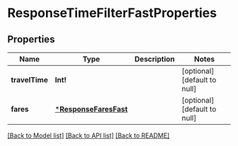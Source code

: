 # ResponseTimeFilterFastProperties

## Properties
Name | Type | Description | Notes
------------ | ------------- | ------------- | -------------
**travelTime** | **Int!** |  | [optional] [default to null]
**fares** | [***ResponseFaresFast**](ResponseFaresFast.md) |  | [optional] [default to null]

[[Back to Model list]](../README.md#documentation-for-models) [[Back to API list]](../README.md#documentation-for-api-endpoints) [[Back to README]](../README.md)


